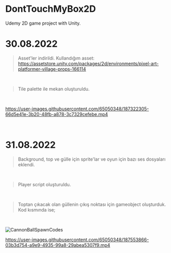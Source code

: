 # DontTouchMyBox2D
Udemy 2D game project with Unity.

# 30.08.2022
> Asset'ler indirildi. Kullandığım asset: https://assetstore.unity.com/packages/2d/environments/pixel-art-platformer-village-props-166114  

<br>

> Tile palette ile mekan oluşturuldu.
<br>

https://user-images.githubusercontent.com/65050348/187322305-66d5e41e-3b20-48fb-a878-3c7329cefebe.mp4

<br>

# 31.08.2022

>Background, top ve gülle için sprite'lar ve oyun için bazı ses dosyaları eklendi.

<br>

>Player script oluşturuldu.

<br>

>Toptan çıkacak olan güllenin çıkış noktası için gameobject oluşturduk. Kod kısmında ise;

<br>

![CannonBallSpawnCodes](https://user-images.githubusercontent.com/65050348/187553753-d3021d1d-63e3-4ea3-86de-4b853fb925e0.PNG)



https://user-images.githubusercontent.com/65050348/187553866-03b3d754-a9e9-4935-99a8-29abea5307f9.mp4

